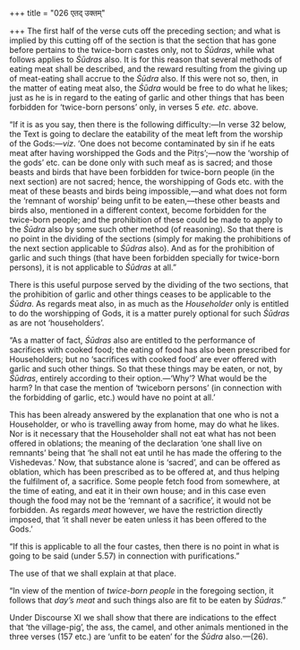 +++
title = "026 एतद् उक्तम्"

+++
The first half of the verse cuts off the preceding section; and what is
implied by this cutting off of the section is that the section that has
gone before pertains to the twice-born castes only, not to *Śūdras*,
while what follows applies to *Śūdras* also. It is for this reason that
several methods of eating meat shall be described, and the reward
resulting from the giving up of meat-eating shall accrue to the *Śūdra*
also. If this were not so, then, in the matter of eating meat also, the
*Śūdra* would be free to do what he likes; just as he is in regard to
the eating of garlic and other things that has been forbidden for
‘twice-born persons’ only, in verses 5 *ete. etc*. above.

“If it is as you say, then there is the following difficulty:—In verse
32 below, the Text is going to declare the eatability of the meat left
from the worship of the Gods:—*viz*. ‘One does not become contaminated
by sin if he eats meat after having worshipped the Gods and the
Pitṛs’;—now the ‘worship of the gods’ etc. can be done only with such
meaf as is sacred; and those beasts and birds that have been forbidden
for twice-born people (in the next section) are not sacred; hence, the
worshipping of Gods etc. with the meat of these beasts and birds being
impossible,—and what does not form the ‘remnant of worship’ being unfit
to be eaten,—these other beasts and birds also, mentioned in a different
context, become forbidden for the twice-born people; and the prohibition
of these could be made to apply to the *Śūdra* also by some such other
method (of reasoning). So that there is no point in the dividing of the
sections (simply for making the prohibitions of the next section
applicable to *Śūdras* also). And as for the prohibition of garlic and
such things (that have been forbidden specially for twice-born persons),
it is not applicable to *Śūdras* at all.”

There is this useful purpose served by the dividing of the two sections,
that the prohibition of garlic and other things ceases to be applicable
to the *Śūdra*. As regards meat also, in as much as the *Householder*
only is entitled to do the worshipping of Gods, it is a matter purely
optional for such *Śūdras* as are not ‘householders’.

“As a matter of fact, *Śūdras* also are entitled to the performance of
sacrifices with cooked food; the eating of food has also been prescribed
for Householders; but no ‘sacrifices with cooked food’ are ever offered
with garlic and such other things. So that these things may be eaten, or
not, by *Śūdras*, entirely according to their option.—‘Why’? What would
be the harm? In that case the mention of ‘twiceborn persons’ (in
connection with the forbidding of garlic, etc.) would have no point at
all.’

This has been already answered by the explanation that one who is not a
Householder, or who is travelling away from home, may do what he likes.
Nor is it necessary that the Householder shall not eat what has not been
offered in oblations; the meaning of the declaration ‘one shall live on
remnants’ being that ‘he shall not eat until he has made the offering to
the Vishedevas.’ Now, that substance alone is ‘sacred’, and can be
offered as oblation, which has been prescribed as to be offered at, and
thus helping the fulfilment of, a sacrifice. Some people fetch food from
somewhere, at the time of eating, and eat it in their own house; and in
this case even though the food may not be the ‘remnant of a sacrifice’,
it would not be forbidden. As regards *meat* however, we have the
restriction directly imposed, that ‘it shall never be eaten unless it
has been offered to the Gods.’

“If this is applicable to all the four castes, then there is no point in
what is going to be said (under 5.57) in connection with purifications.”

The use of that we shall explain at that place.

“In view of the mention of *twice-born people* in the foregoing section,
it follows that *day’s meat* and such things also are fit to be eaten by
*Śūdras*.”

Under Discourse XI we shall show that there are indications to the
effect that ‘the village-pig’, the ass, the camel, and other animals
mentioned in the three verses (157 etc.) are ‘unfit to be eaten’ for the
*Śūdra* also.—(26).


